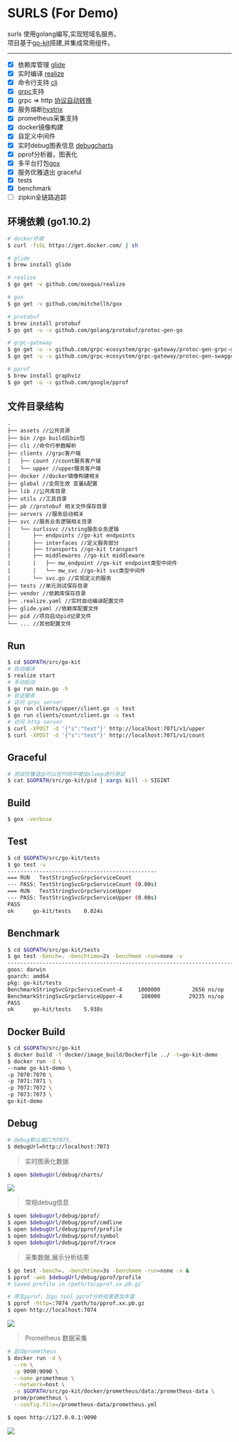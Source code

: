 # SURLS (For Demo)

surls 使用golang编写,实现短域名服务。  
项目基于[go-kit](https://github.com/go-kit/kit)搭建,并集成常用组件。

---

- [x] 依赖库管理 [glide](https://github.com/Masterminds/glide)
- [x] 实时编译 [realize](https://github.com/oxequa/realize)
- [x] 命令行支持 [cli](https://github.com/urfave/cli)
- [x] [grpc](https://github.com/grpc/grpc)支持 
- [x] grpc => http [协议自动转换](https://github.com/grpc-ecosystem/grpc-gateway)
- [x] 服务熔断[hystrix](https://github.com/afex/hystrix-go) 
- [x] prometheus采集支持
- [x] docker镜像构建
- [x] 自定义中间件
- [x] 实时debug图表信息 [debugcharts](https://github.com/mkevac/debugcharts)
- [x] pprof分析器，图表化
- [x] 多平台打包[gox](https://github.com/mitchellh/gox)
- [x] 服务优雅退出 graceful
- [x] tests
- [x] benchmark
- [ ] zipkin全链路追踪

## 环境依赖 (go1.10.2)
```bash
# docker环境
$ curl -fsSL https://get.docker.com/ | sh

# glide
$ brew install glide

# realize
$ go get -v github.com/oxequa/realize

# gox
$ go get -v github.com/mitchellh/gox

# protobuf
$ brew install protobuf
$ go get -u -v github.com/golang/protobuf/protoc-gen-go

# grpc-gateway
$ go get -u -v github.com/grpc-ecosystem/grpc-gateway/protoc-gen-grpc-gateway
$ go get -u -v github.com/grpc-ecosystem/grpc-gateway/protoc-gen-swagger

# pprof
$ brew install graphviz
$ go get -u -v github.com/google/pprof
```

## 文件目录结构
```
.
├── assets //公共资源
├── bin //go build后bin包
├── cli //命令行参数解析
├── clients //grpc客户端
|   ├── count //count服务客户端
|   └── upper //upper服务客户端
├── docker //docker镜像构建相关
├── global //全局生效 变量&配置
├── lib //公共库目录
├── utils //工具目录
├── pb //protobuf 相关文件保存目录
├── servers //服务启动相关
├── svc //服务业务逻辑相关目录
|   └── surlssvc //string服务业务逻辑
|       ├── endpoints //go-kit endpoints
|       ├── interfaces //定义服务部分
|       ├── transports //go-kit transport
|       ├── middlewares //go-kit middleware
|       |   ├── mw_endpoint //go-kit endpoint类型中间件
|       |   └── mw_svc //go-kit svc类型中间件
|       └── svc.go //实现定义的服务
├── tests //单元测试保存目录
├── vendor //依赖库保存目录
├── .realize.yaml //实时自动编译配置文件
├── glide.yaml //依赖库配置文件
├── pid //项目启动pid记录文件
└── ... //其他配置文件

```

## Run
```bash
$ cd $GOPATH/src/go-kit
# 自动编译
$ realize start
# 手动启动
$ go run main.go -h 
# 验证服务
# 访问 grpc server
$ go run clients/upper/client.go -s test
$ go run clients/count/client.go -s test
# 访问 http server
$ curl -XPOST -d '{"s":"test"}' http://localhost:7071/v1/upper
$ curl -XPOST -d '{"s":"test"}' http://localhost:7071/v1/count
```

## Graceful
```bash
# 测试优雅退出可以在代码中增加sleep进行测试
$ cat $GOPATH/src/go-kit/pid | xargs kill -s SIGINT
```

## Build
```bash
$ gox -verbose
```

## Test
```bash
$ cd $GOPATH/src/go-kit/tests
$ go test -v
-----------------------------------------------
=== RUN   TestStringSvcGrpcServiceCount
--- PASS: TestStringSvcGrpcServiceCount (0.00s)
=== RUN   TestStringSvcGrpcServiceUpper
--- PASS: TestStringSvcGrpcServiceUpper (0.00s)
PASS
ok  	go-kit/tests	0.024s

```

## Benchmark
```bash
$ cd $GOPATH/src/go-kit/tests
$ go test -bench=. -benchtime=2s -benchmem -run=none -v
----------------------------------------------------------------------------------------------------
goos: darwin
goarch: amd64
pkg: go-kit/tests
BenchmarkStringSvcGrpcServiceCount-4   	 1000000	      2656 ns/op	    1408 B/op	      18 allocs/op
BenchmarkStringSvcGrpcServiceUpper-4   	  100000	     29235 ns/op	    2471 B/op	      40 allocs/op
PASS
ok  	go-kit/tests	5.938s
```

## Docker Build
```bash
$ cd $GOPATH/src/go-kit
$ docker build -f docker/image_build/Dockerfile ../ -t=go-kit-demo
$ docker run -d \
--name go-kit-demo \
-p 7070:7070 \
-p 7071:7071 \
-p 7072:7072 \
-p 7073:7073 \
go-kit-demo
```

## Debug
```bash
# debug默认端口为7073,
$ debugUrl=http://localhost:7073
```
>实时图表化数据
```bash
$ open $debugUrl/debug/charts/
```
<img src="assets/debug-charts.png" />

>常规debug信息
```bash
$ open $debugUrl/debug/pprof/
$ open $debugUrl/debug/pprof/cmdline
$ open $debugUrl/debug/pprof/profile
$ open $debugUrl/debug/pprof/symbol
$ open $debugUrl/debug/pprof/trace
```

>采集数据,展示分析结果
```bash
$ go test -bench=. -benchtime=3s -benchmem -run=none -v &
$ pprof -web $debugUrl/debug/pprof/profile
# Saved profile in /path/to/pprof.xx.pb.gz`
```

```bash
# 原生pprof，比go tool pprof分析结果更加丰富
$ pprof -http=:7074 /path/to/pprof.xx.pb.gz
$ open http://localhost:7074
```
<img src="assets/debug-pprof.png" />

>Prometheus 数据采集
```bash
# 启动prometheus
$ docker run -d \
  --rm \
  -p 9090:9090 \
  --name prometheus \
  --network=host \
  -v $GOPATH/src/go-kit/docker/prometheus/data:/prometheus-data \
  prom/prometheus \
  --config.file=/prometheus-data/prometheus.yml

$ open http://127.0.0.1:9090
```
<img src="assets/prometheus.png" />
